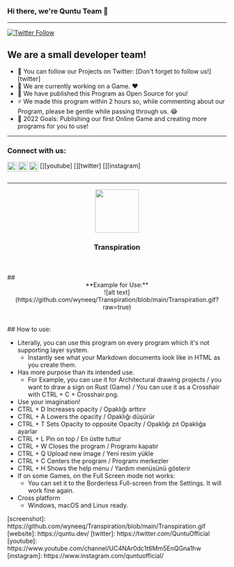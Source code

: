 ### Hi there, we're Quntu Team 👋 
___
[![Twitter Follow](https://img.shields.io/twitter/follow/QuntuOfficial?style=social)](https://twitter.com/intent/follow?original_referer=https%3A%2F%2Fgithub.com%2Fwyneeq&screen_name=Wynee)

## We are a small developer team!

- 🔭 You can follow our Projects on Twitter: [Don't forget to follow us!][twitter]
- 🌱 We are currently working on a Game. ❤️
- 👯 We have published this Program as Open Source for you!
- ⚡ We made this program within 2 hours so, while commenting about our Program, please be gentle while passing through us. 😂
- 🥅 2022 Goals: Publishing our first Online Game and creating more programs for you to use!
___
### Connect with us:
[<img align="left" alt="Quntu | YouTube" width="22px" src="https://cdn.jsdelivr.net/npm/simple-icons@v3/icons/youtube.svg" />][youtube]
[<img align="left" alt="Quntu | Twitter" width="22px" src="https://cdn.jsdelivr.net/npm/simple-icons@v3/icons/twitter.svg" />][twitter]
[<img align="left" alt="Quntu | Instagram" width="22px" src="https://cdn.jsdelivr.net/npm/simple-icons@v3/icons/instagram.svg" />][instagram]
<br />
<br/>
___
<center><img src="https://i.imgur.com/4HxzgXW.png" data-canonical-src="https://i.imgur.com/4HxzgXW.png" width="100" height="100" /></center>

### <center>Transpiration</center>

<br/>
<br/>
## <center>**Example for Use:**</center>
<center>![alt text](https://github.com/wyneeq/Transpiration/blob/main/Transpiration.gif?raw=true)</center>
<br/>
<br/>
## How to use:

* Literally, you can use this program on every program which it's not supporting layer system.
  - Instantly see what your Markdown documents look like in HTML as you create them.
* Has more purpose than its intended use.
  - For Example, you can use it for Architectural drawing projects / you want to draw a sign on Rust (Game) / You can use it as a Crosshair with CTRL + C + Crosshair.png.
* Use your imagination! 
* CTRL + D Increases opacity  / Opaklığı arttırır
* CTRL + A Lowers the opacity / Opaklığı düşürür
* CTRL + T Sets Opacity to opposite Opacity / Opaklığı zıt Opaklığa ayarlar
* CTRL + L Pin on top / En üstte tuttur
* CTRL + W Closes the program / Programı kapatır
* CTRL + Q Upload new image / Yeni resim yükle 
* CTRL + C Centers the program / Programı merkezler
* CTRL + H Shows the help menu / Yardım menüsünü gösterir
* If on some Games, on the Full Screen mode not works:
  - You can set it to the Borderless Full-screen from the Settings. It will work fine again.
* Cross platform
  - Windows, macOS and Linux ready.

</details>
[screenshot]: https://github.com/wyneeq/Transpiration/blob/main/Transpiration.gif
[website]: https://quntu.dev/
[twitter]: https://twitter.com/QuntuOfficial
[youtube]: https://www.youtube.com/channel/UC4NAr0dc1t6Mm5EnQGna1hw
[instagram]: https://www.instagram.com/quntuofficial/